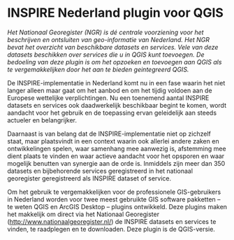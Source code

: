 INSPIRE Nederland plugin voor QGIS
====

*Het Nationaal Georegister (NGR) is dé centrale voorziening voor het beschrijven en ontsluiten van geo-informatie van Nederland. Het NGR bevat het overzicht van beschikbare datasets en services. Vele van deze datasets beschikken over services die u in QGIS kunt toevoegen. De bedoeling van deze plugin is om het opzoeken en toevoegen aan QGIS als te vergemakkelijken door het aan te bieden geintegreerd QGIS.*

De INSPIRE-implementatie in Nederland komt nu in een fase waarin het niet langer alleen maar gaat om het aanbod en om het tijdig voldoen aan de Europese wettelijke verplichtingen. Nu een toenemend aantal INSPIRE datasets en services ook daadwerkelijk beschikbaar begint te komen, wordt aandacht voor het gebruik en de toepassing ervan geleidelijk aan steeds actueler en belangrijker. 

Daarnaast is van belang dat de INSPIRE-implementatie niet op zichzelf staat, maar plaatsvindt in een context waarin ook allerlei andere zaken en ontwikkelingen spelen, waar samenhang mee aanwezig is, afstemming mee dient plaats te vinden en waar actieve aandacht voor het opsporen en waar mogelijk benutten van synergie aan de orde is. Inmiddels zijn meer dan 350 datasets en bijbehorende services geregistreerd in het nationaal georegister geregistreerd als INSPIRE dataset of service. 

Om het gebruik te vergemakkelijken voor de professionele GIS-gebruikers in Nederland worden voor twee meest gebruikte GIS software pakketten – te weten QGIS en ArcGIS Desktop – plugins ontwikkeld. Deze plugins maken het makkelijk om direct via het Nationaal Georegister (http://www.nationaalgeoregister.nl/) de INSPIRE datasets en services te vinden, te raadplegen en te downloaden. Deze plugin is de QGIS-versie.



